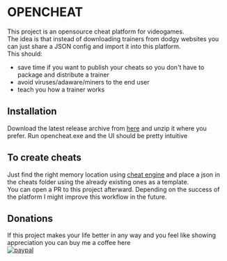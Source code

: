 # OPENCHEAT
This project is an opensource cheat platform for videogames.  
The idea is that instead of downloading trainers from dodgy websites you can just share a JSON config and import it into this platform.  
This should:
- save time if you want to publish your cheats so you don't have to package and distribute a trainer
- avoid viruses/adaware/miners to the end user
- teach you how a trainer works

## Installation
Download the latest release archive from [here](https://github.com/jacopomaroli/opencheat/releases/latest/download/opencheat.zip) and unzip it where you prefer.
Run opencheat.exe and the UI should be pretty intuitive

## To create cheats
Just find the right memory location using [cheat engine](https://www.cheatengine.org/) and place a json in the cheats folder using the already existing ones as a template.  
You can open a PR to this project afterward.
Depending on the success of the platform I might improve this workflow in the future.

## Donations
If this project makes your life better in any way and you feel like showing appreciation you can buy me a coffee here  
[![paypal](https://www.paypalobjects.com/en_US/i/btn/btn_donateCC_LG.gif)](https://www.paypal.com/cgi-bin/webscr?cmd=_s-xclick&hosted_button_id=MNGDSC849AS6A)